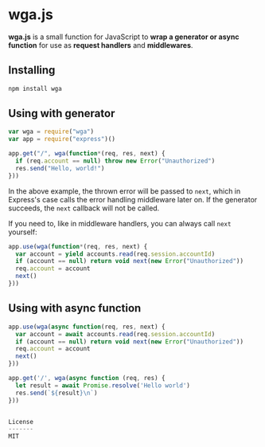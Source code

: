 wga.js
=========

**wga.js** is a small function for JavaScript to **wrap a generator or async
function** for use as **request handlers** and **middlewares**.


Installing
----------
```sh
npm install wga
```

Using with generator
-----
```javascript
var wga = require("wga")
var app = require("express")()

app.get("/", wga(function*(req, res, next) {
  if (req.account == null) throw new Error("Unauthorized")
  res.send("Hello, world!")
}))
```

In the above example, the thrown error will be passed to `next`, which in
Express's case calls the error handling middleware later on. If the generator succeeds, the `next` callback will not be called.

If you need to, like in middleware handlers, you can always call `next`
yourself:

```javascript
app.use(wga(function*(req, res, next) {
  var account = yield accounts.read(req.session.accountId)
  if (account == null) return void next(new Error("Unauthorized"))
  req.account = account
  next()
}))
```


Using with async function
---------
```javascript
app.use(wga(async function(req, res, next) {
  var account = await accounts.read(req.session.accountId)
  if (account == null) return void next(new Error("Unauthorized"))
  req.account = account
  next()
}))

app.get('/', wga(async function (req, res) {
  let result = await Promise.resolve('Hello world')
  res.send(`${result}\n`)
}))


License
-------
MIT